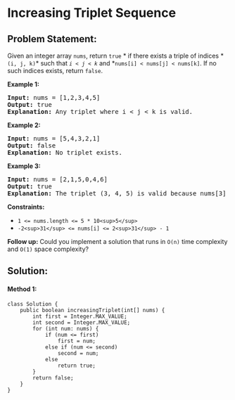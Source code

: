 # Increasing Triplet Sequence

## Problem Statement:

Given an integer array `nums`, return `true` * if there exists a triple of indices * `(i, j, k)`* such that *`i < j < k`* and *`nums[i] < nums[j] < nums[k]`. If no such indices exists, return `false`.

**Example 1:**

<pre><strong>Input:</strong> nums = [1,2,3,4,5]
<strong>Output:</strong> true
<strong>Explanation:</strong> Any triplet where i < j < k is valid.
</pre>

**Example 2:**

<pre><strong>Input:</strong> nums = [5,4,3,2,1]
<strong>Output:</strong> false
<strong>Explanation:</strong> No triplet exists.
</pre>

**Example 3:**

<pre><strong>Input:</strong> nums = [2,1,5,0,4,6]
<strong>Output:</strong> true
<strong>Explanation:</strong> The triplet (3, 4, 5) is valid because nums[3] == 0 < nums[4] == 4 < nums[5] == 6.
</pre>

**Constraints:**

* `1 <= nums.length <= 5 * 10<sup>5</sup>`
* `-2<sup>31</sup> <= nums[i] <= 2<sup>31</sup> - 1`

**Follow up:** Could you implement a solution that runs in `O(n)` time complexity and `O(1)` space complexity?

## Solution:

#### Method 1:

    class Solution {
        public boolean increasingTriplet(int[] nums) {
            int first = Integer.MAX_VALUE;
            int second = Integer.MAX_VALUE;
            for (int num: nums) {
                if (num <= first)
                    first = num;
                else if (num <= second)
                    second = num;
                else
                    return true;
            }
            return false;
        }
    }
